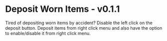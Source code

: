 # Deposit Worn Items - v0.1.1
Tired of depositing worn items by accident? Disable the left click on the deposit button. Deposit items from right click menu and also have the option to enable/disable it from right click menu.